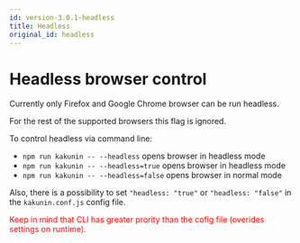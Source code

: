 ```yaml
---
id: version-3.0.1-headless
title: Headless
original_id: headless
---
```


# Headless browser control

Currently only Firefox and Google Chrome browser can be run headless.

For the rest of the supported browsers this flag is ignored.

To control headless via command line:
- `npm run kakunin -- --headless` opens browser in headless mode
- `npm run kakunin -- --headless=true` opens browser in headless mode
- `npm run kakunin -- --headless=false` opens browser in normal mode

Also, there is a possibility to set `"headless: "true"` or `"headless: "false"` in the `kakunin.conf.js` config file. 

<span style="color:red">Keep in mind that CLI has greater prority than the cofig file (overides settings on runtime).</span>
